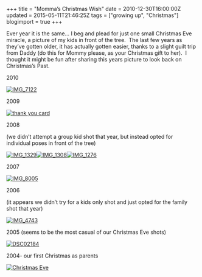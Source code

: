+++
title = "Momma’s Christmas Wish"
date = 2010-12-30T16:00:00Z
updated = 2015-05-11T21:46:25Z
tags = ["growing up", "Christmas"]
blogimport = true 
+++

Ever year it is the same… I beg and plead for just one small Christmas Eve miracle, a picture of my kids in front of the tree.&#160; The last few years as they’ve gotten older, it has actually gotten easier, thanks to a slight guilt trip from Daddy (do this for Mommy please, as your Christmas gift to her).&#160; I thought it might be fun after sharing this years picture to look back on Christmas’s Past. 

2010

[![IMG_7122](https://latc.s3.amazonaws.com/wp-content/uploads/2010/12/IMG_7122.jpg "IMG_7122")](https://latc.s3.amazonaws.com/wp-content/uploads/2010/12/IMG_7122.jpg)

2009

[![thank you card](https://latc.s3.amazonaws.com/wp-content/uploads/2010/12/thank-you-card1.jpg "thank you card")](https://latc.s3.amazonaws.com/wp-content/uploads/2010/12/thank-you-card1.jpg)

2008 

(we didn’t attempt a group kid shot that year, but instead opted for individual poses in front of the tree)

[![IMG_1329](https://latc.s3.amazonaws.com/wp-content/uploads/2010/12/IMG_13291.jpg "IMG_1329")](https://latc.s3.amazonaws.com/wp-content/uploads/2010/12/IMG_13291.jpg)[![IMG_1308](https://latc.s3.amazonaws.com/wp-content/uploads/2010/12/IMG_13081.jpg "IMG_1308")](https://latc.s3.amazonaws.com/wp-content/uploads/2010/12/IMG_13081.jpg)[![IMG_1276](https://latc.s3.amazonaws.com/wp-content/uploads/2010/12/IMG_12761.jpg "IMG_1276")](https://latc.s3.amazonaws.com/wp-content/uploads/2010/12/IMG_12761.jpg)

2007

[![IMG_8005](https://latc.s3.amazonaws.com/wp-content/uploads/2010/12/IMG_80051.jpg "IMG_8005")](https://latc.s3.amazonaws.com/wp-content/uploads/2010/12/IMG_80051.jpg)

2006

(it appears we didn’t try for a kids only shot and just opted for the family shot that year)

[![IMG_4743](https://latc.s3.amazonaws.com/wp-content/uploads/2010/12/IMG_47431.jpg "IMG_4743")](https://latc.s3.amazonaws.com/wp-content/uploads/2010/12/IMG_47431.jpg)

2005 (seems to be the most casual of our Christmas Eve shots)

[![DSC02184](https://latc.s3.amazonaws.com/wp-content/uploads/2010/12/DSC021841.jpg "DSC02184")](https://latc.s3.amazonaws.com/wp-content/uploads/2010/12/DSC021841.jpg)

2004- our first Christmas as parents

[![Christmas Eve ](https://latc.s3.amazonaws.com/wp-content/uploads/2010/12/Christmas-Eve-1.jpg "Christmas Eve ")](https://latc.s3.amazonaws.com/wp-content/uploads/2010/12/Christmas-Eve-1.jpg)
